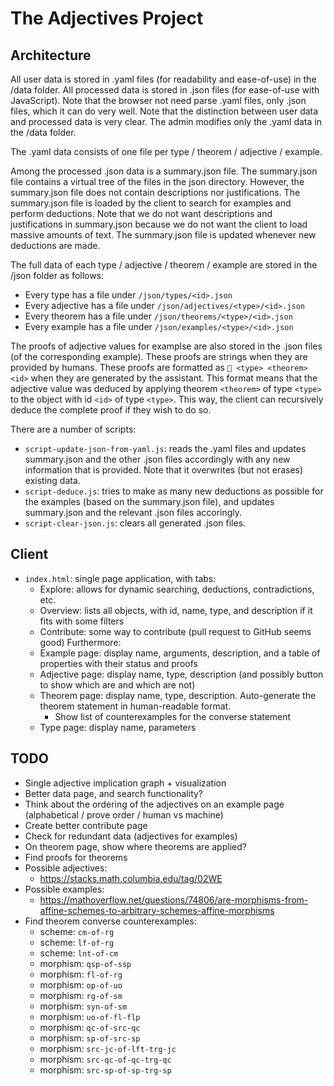 # The Adjectives Project

## Architecture

All user data is stored in .yaml files (for readability and ease-of-use) in the /data folder.
All processed data is stored in .json files (for ease-of-use with JavaScript).
Note that the browser not need parse .yaml files, only .json files, which it can do very well.
Note that the distinction between user data and processed data is very clear.
The admin modifies only the .yaml data in the /data folder.

The .yaml data consists of one file per type / theorem / adjective / example.

Among the processed .json data is a summary.json file.
The summary.json file contains a virtual tree of the files in the json directory.
However, the summary.json file does not contain descriptions nor justifications.
The summary.json file is loaded by the client to search for examples and perform deductions.
Note that we do not want descriptions and justifications in summary.json because we do not want the client to load massive amounts of text.
The summary.json file is updated whenever new deductions are made.

The full data of each type / adjective / theorem / example are stored in the /json folder as follows:
- Every type has a file under `/json/types/<id>.json`
- Every adjective has a file under `/json/adjectives/<type>/<id>.json`
- Every theorem has a file under `/json/theorems/<type>/<id>.json`
- Every example has a file under `/json/examples/<type>/<id>.json`

The proofs of adjective values for examplse are also stored in the .json files (of the corresponding example).
These proofs are strings when they are provided by humans.
These proofs are formatted as `🤖 <type> <theorem> <id>` when they are generated by the assistant.
This format means that the adjective value was deduced by applying theorem `<theorem>` of type `<type>` to the object with id `<id>` of type `<type>`.
This way, the client can recursively deduce the complete proof if they wish to do so.

There are a number of scripts:
- `script-update-json-from-yaml.js`: reads the .yaml files and updates summary.json and the other .json files accordingly with any new information that is provided. Note that it overwrites (but not erases) existing data.
- `script-deduce.js`: tries to make as many new deductions as possible for the examples (based on the summary.json file), and updates summary.json and the relevant .json files accoringly.
- `script-clear-json.js`: clears all generated .json files.


## Client

- `index.html`: single page application, with tabs:
  - Explore: allows for dynamic searching, deductions, contradictions, etc.
  - Overview: lists all objects, with id, name, type, and description if it fits
              with some filters
  - Contribute: some way to contribute (pull request to GitHub seems good)
  Furthermore:
  - Example page: display name, arguments, description, and a table of properties with their status and proofs
  - Adjective page: display name, type, description (and possibly button to show which are and which are not)
  - Theorem page: display name, type, description. Auto-generate the theorem statement in human-readable format.
    - Show list of counterexamples for the converse statement
  - Type page: display name, parameters

## TODO

- Single adjective implication graph + visualization
- Better data page, and search functionality?
- Think about the ordering of the adjectives on an example page (alphabetical / prove order / human vs machine)
- Create better contribute page
- Check for redundant data (adjectives for examples)
- On theorem page, show where theorems are applied?
- Find proofs for theorems
- Possible adjectives:
  - https://stacks.math.columbia.edu/tag/02WE
- Possible examples:
  - https://mathoverflow.net/questions/74806/are-morphisms-from-affine-schemes-to-arbitrary-schemes-affine-morphisms
- Find theorem converse counterexamples:
  - scheme: `cm-of-rg`
  - scheme: `lf-of-rg`
  - scheme: `lnt-of-cm`
  - morphism: `qsp-of-ssp`
  - morphism: `fl-of-rg`
  - morphism: `op-of-uo`
  - morphism: `rg-of-sm`
  - morphism: `syn-of-sm`
  - morphism: `uo-of-fl-flp`
  - morphism: `qc-of-src-qc`
  - morphism: `sp-of-src-sp`
  - morphism: `src-jc-of-lft-trg-jc`
  - morphism: `src-qc-of-qc-trg-qc`
  - morphism: `src-sp-of-sp-trg-sp`
